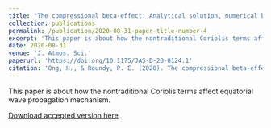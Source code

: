 ```yaml
---
title: "The compressional beta-effect: Analytical solution, numerical benchmark, and data analysis"
collection: publications
permalink: /publication/2020-08-31-paper-title-number-4
excerpt: 'This paper is about how the nontraditional Coriolis terms affect equatorial wave propagation mechanism. [Download](https://HingOng.github.io/files/ATM523ClassProjectOngRoundyPreprintV2.pdf)'
date: 2020-08-31
venue: 'J. Atmos. Sci.'
paperurl: 'https://doi.org/10.1175/JAS-D-20-0124.1'
citation: 'Ong, H., & Roundy, P. E. (2020). The compressional beta-effect: Analytical solution, numerical benchmark, and data analysis. <i>J. Atmos. Sci.</i>, 1-36, accepted.'
---
```


This paper is about how the nontraditional Coriolis terms affect equatorial wave propagation mechanism.

[Download accepted version here](https://HingOng.github.io/files/ATM523ClassProjectOngRoundyPreprintV2.pdf)
